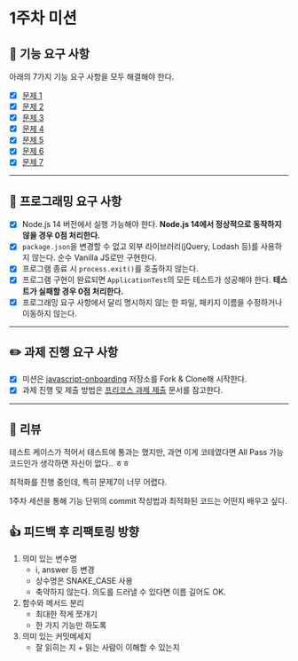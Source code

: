 # 1주차 미션

## 🚀 기능 요구 사항

아래의 7가지 기능 요구 사항을 모두 해결해야 한다.

- [x] [문제 1](src/problem1.js)
- [x] [문제 2](src/problem2.js)
- [x] [문제 3](src/problem3.js)
- [x] [문제 4](src/problem4.js)
- [x] [문제 5](src/problem5.js)
- [x] [문제 6](src/problem6.js)
- [x] [문제 7](src/problem7.js)

---

## 🎯 프로그래밍 요구 사항

- [x] Node.js 14 버전에서 실행 가능해야 한다. **Node.js 14에서 정상적으로 동작하지 않을 경우 0점 처리한다.**
- [x] `package.json`을 변경할 수 없고 외부 라이브러리(jQuery, Lodash 등)를 사용하지 않는다. 순수 Vanilla JS로만 구현한다.
- [x] 프로그램 종료 시 `process.exit()`를 호출하지 않는다.
- [x] 프로그램 구현이 완료되면 `ApplicationTest`의 모든 테스트가 성공해야 한다. **테스트가 실패할 경우 0점 처리한다.**
- [x] 프로그래밍 요구 사항에서 달리 명시하지 않는 한 파일, 패키지 이름을 수정하거나 이동하지 않는다.

---

## ✏️ 과제 진행 요구 사항

- [x] 미션은 [javascript-onboarding](https://github.com/woowacourse-precourse/javascript-onboarding) 저장소를 Fork & Clone해 시작한다.
- [x] 과제 진행 및 제출 방법은 [프리코스 과제 제출](https://github.com/woowacourse/woowacourse-docs/tree/master/precourse) 문서를 참고한다.

---

## 👀️ 리뷰

테스트 케이스가 적어서 테스트에 통과는 했지만, 과연 이게 코테였다면 All Pass 가능 코드인가 생각하면 자신이 없다.. ㅎㅎ

최적화를 진행 중인데, 특히 문제7이 너무 어렵다.

1주차 세션을 통해 기능 단위의 commit 작성법과 최적화된 코드는 어떤지 배우고 싶다.

## :+1: 피드백 후 리팩토링 방향

1. 의미 있는 변수명
   - i, answer 등 변경
   - 상수명은 SNAKE_CASE 사용
   - 축약하지 않는다. 의도를 드러낼 수 있다면 이름 길어도 OK.
2. 함수와 메서드 분리
   - 최대한 작게 쪼개기
   - 한 가지 기능만 하도록
3. 의미 있는 커밋메세지
   - 잘 읽히는 지 + 읽는 사람이 이해할 수 있는지
